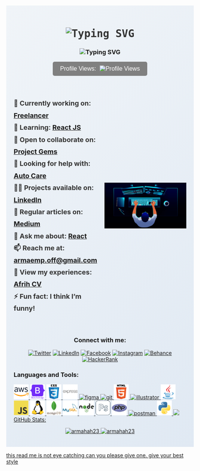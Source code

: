 <!-- Soft gradient background -->
<div style="background: linear-gradient(135deg, #f0f4f8, #e0e9f3); padding: 20px;">

  <!-- Dynamic "Hi I'm Afrih" text with typing effect -->
  <h1 align="center" style="font-family: 'Fira Code', monospace; font-weight: bold; color: #333;">
    <img src="https://readme-typing-svg.herokuapp.com?font=Fira+Code&size=30&pause=1000&color=FF6347&center=true&vCenter=true&width=435&lines=Hi%2C+I'm+Afrih!" alt="Typing SVG" />
  </h1>

  <!-- Dynamic typing effect for the subheading -->
  <h3 align="center">
    <img src="https://readme-typing-svg.herokuapp.com?font=Fira+Code&size=24&pause=1000&color=0e75b6&center=true&vCenter=true&width=435&lines=A+passionate+full+stack+developer;From+Sri+Lanka;Loves+React,+Node.js,+and+Python!" alt="Typing SVG" />
  </h3>

  <!-- Profile views styled as a button -->
  <p align="center">
    <a href="#"><button style="background-color: gray; color: white; padding: 10px 20px; border: none; border-radius: 5px; cursor: pointer; font-size: 16px;">
      Profile Views: <img src="https://komarev.com/ghpvc/?username=armahah23&label=&color=white&style=flat-square" alt="Profile Views" style="margin-left: 5px;" /></button></a>
  </p>

  <!-- About Me Section: Keep the image on the right and text on the left -->
  <div style="display: flex; align-items: center; justify-content: center; margin: 40px 0;">
    <!-- Text Section -->
    <div style="flex: 1; max-width: 500px; padding-right: 20px;">
      <p style="font-size: 18px; line-height: 1.8; color: #333; font-weight: bold;">
        🔭 Currently working on: <a href="#">Freelancer</a><br>
        🌱 Learning: <a href="#">React JS</a><br>
        👯 Open to collaborate on: <a href="#">Project Gems</a><br>
        🤝 Looking for help with: <a href="#">Auto Care</a><br>
        👨‍💻 Projects available on: <a href="https://linkedin.com/in/arm-afrih">LinkedIn</a><br>
        📝 Regular articles on: <a href="https://medium.com">Medium</a><br>
        💬 Ask me about: <a href="#">React</a><br>
        📫 Reach me at: <a href="mailto:armaemp.off@gmail.com">armaemp.off@gmail.com</a><br>
        📄 View my experiences: <a href="https://afrihcv.lk">Afrih CV</a><br>
        ⚡ Fun fact: I think I’m funny!
      </p>
    </div>

   <div>
     <img src="https://github.com/armahah23/armahah23/blob/main/d_image.jpg" alt="img">
   </div>
  </div>

  <!-- Social Media Links -->
  <h3 align="center">Connect with me:</h3>
  <p align="center">
    <a href="https://twitter.com/@armah_ah" target="blank"><img src="https://raw.githubusercontent.com/rahuldkjain/github-profile-readme-generator/master/src/images/icons/Social/twitter.svg" alt="Twitter" height="30" width="40" /></a>
    <a href="https://linkedin.com/in/arm-afrih" target="blank"><img src="https://raw.githubusercontent.com/rahuldkjain/github-profile-readme-generator/master/src/images/icons/Social/linked-in-alt.svg" alt="LinkedIn" height="30" width="40" /></a>
    <a href="https://fb.com/armahah" target="blank"><img src="https://raw.githubusercontent.com/rahuldkjain/github-profile-readme-generator/master/src/images/icons/Social/facebook.svg" alt="Facebook" height="30" width="40" /></a>
    <a href="https://instagram.com/armahah" target="blank"><img src="https://raw.githubusercontent.com/rahuldkjain/github-profile-readme-generator/master/src/images/icons/Social/instagram.svg" alt="Instagram" height="30" width="40" /></a>
    <a href="https://www.behance.net/armahah" target="blank"><img src="https://raw.githubusercontent.com/rahuldkjain/github-profile-readme-generator/master/src/images/icons/Social/behance.svg" alt="Behance" height="30" width="40" /></a>
    <a href="https://www.hackerrank.com/armahemp_of" target="blank"><img src="https://raw.githubusercontent.com/rahuldkjain/github-profile-readme-generator/master/src/images/icons/Social/hackerrank.svg" alt="HackerRank" height="30" width="40" /></a>
  </p>

  <!-- Languages and Tools Section -->
  <h3 align="left">Languages and Tools:</h3>
<p align="left">
  <a href="https://aws.amazon.com" target="_blank" rel="noreferrer">
    <img src="https://raw.githubusercontent.com/devicons/devicon/master/icons/amazonwebservices/amazonwebservices-original-wordmark.svg" alt="aws" width="40" height="40" />
  </a>
  <a href="https://getbootstrap.com" target="_blank" rel="noreferrer">
    <img src="https://raw.githubusercontent.com/devicons/devicon/master/icons/bootstrap/bootstrap-plain-wordmark.svg" alt="bootstrap" width="40" height="40" />
  </a>
  <a href="https://www.w3schools.com/css/" target="_blank" rel="noreferrer">
    <img src="https://raw.githubusercontent.com/devicons/devicon/master/icons/css3/css3-original-wordmark.svg" alt="css3" width="40" height="40" />
  </a>
  <a href="https://expressjs.com" target="_blank" rel="noreferrer">
    <img src="https://raw.githubusercontent.com/devicons/devicon/master/icons/express/express-original-wordmark.svg" alt="express" width="40" height="40" />
  </a>
  <a href="https://www.figma.com/" target="_blank" rel="noreferrer">
    <img src="https://www.vectorlogo.zone/logos/figma/figma-icon.svg" alt="figma" width="40" height="40" />
  </a>
  <a href="https://git-scm.com/" target="_blank" rel="noreferrer">
    <img src="https://www.vectorlogo.zone/logos/git-scm/git-scm-icon.svg" alt="git" width="40" height="40" />
  </a>
  <a href="https://www.w3.org/html/" target="_blank" rel="noreferrer">
    <img src="https://raw.githubusercontent.com/devicons/devicon/master/icons/html5/html5-original-wordmark.svg" alt="html5" width="40" height="40" />
  </a>
  <a href="https://www.adobe.com/in/products/illustrator.html" target="_blank" rel="noreferrer">
    <img src="https://www.vectorlogo.zone/logos/adobe_illustrator/adobe_illustrator-icon.svg" alt="illustrator" width="40" height="40" />
  </a>
  <a href="https://www.java.com" target="_blank" rel="noreferrer">
    <img src="https://raw.githubusercontent.com/devicons/devicon/master/icons/java/java-original.svg" alt="java" width="40" height="40" />
  </a>
  <a href="https://developer.mozilla.org/en-US/docs/Web/JavaScript" target="_blank" rel="noreferrer">
    <img src="https://raw.githubusercontent.com/devicons/devicon/master/icons/javascript/javascript-original.svg" alt="javascript" width="40" height="40" />
  </a>
  <a href="https://www.linux.org/" target="_blank" rel="noreferrer">
    <img src="https://raw.githubusercontent.com/devicons/devicon/master/icons/linux/linux-original.svg" alt="linux" width="40" height="40" />
  </a>
  <a href="https://www.mongodb.com/" target="_blank" rel="noreferrer">
    <img src="https://raw.githubusercontent.com/devicons/devicon/master/icons/mongodb/mongodb-original-wordmark.svg" alt="mongodb" width="40" height="40" />
  </a>
  <a href="https://www.mysql.com/" target="_blank" rel="noreferrer">
    <img src="https://raw.githubusercontent.com/devicons/devicon/master/icons/mysql/mysql-original-wordmark.svg" alt="mysql" width="40" height="40" />
  </a>
  <a href="https://nodejs.org" target="_blank" rel="noreferrer">
    <img src="https://raw.githubusercontent.com/devicons/devicon/master/icons/nodejs/nodejs-original-wordmark.svg" alt="nodejs" width="40" height="40" />
  </a>
  <a href="https://www.photoshop.com/en" target="_blank" rel="noreferrer">
    <img src="https://raw.githubusercontent.com/devicons/devicon/master/icons/photoshop/photoshop-line.svg" alt="photoshop" width="40" height="40" />
  </a>
  <a href="https://www.php.net" target="_blank" rel="noreferrer">
    <img src="https://raw.githubusercontent.com/devicons/devicon/master/icons/php/php-original.svg" alt="php" width="40" height="40" />
  </a>
  <a href="https://postman.com" target="_blank" rel="noreferrer">
    <img src="https://www.vectorlogo.zone/logos/getpostman/getpostman-icon.svg" alt="postman" width="40" height="40" />
  </a>
  <a href="https://www.python.org" target="_blank" rel="noreferrer">
    <img src="https://raw.githubusercontent.com/devicons/devicon/master/icons/python/python-original.svg" alt="python" width="40" height="40" />
  </a>
  <a href="https://reactjs.org/" target="_blank" rel="noreferrer">
    <img src="https://raw.githubusercontent.com/devicons/devicon/master/icons/react/react-original-wordmark

  <!-- GitHub Stats Section -->
  <h3 align="center">GitHub Stats:</h3>
  <p align="center">
    <img src="https://github-readme-stats.vercel.app/api/top-langs?username=armahah23&show_icons=true&locale=en&layout=compact" alt="armahah23" />
    <img src="https://github-readme-stats.vercel.app/api?username=armahah23&show_icons=true&locale=en" alt="armahah23" />
  </p>
</div>

this read me is not eye catching can you please give one. give your best style
